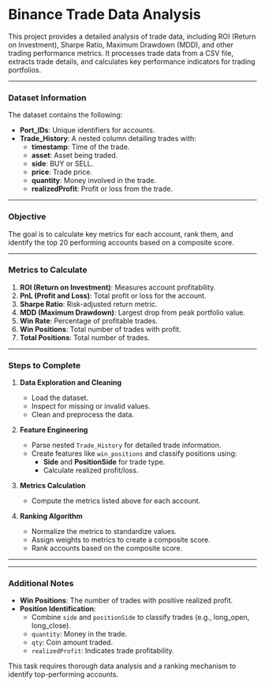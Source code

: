 # Binance Trade Data Analysis

This project provides a detailed analysis of trade data, including ROI (Return on Investment), Sharpe Ratio, Maximum Drawdown (MDD), and other trading performance metrics. It processes trade data from a CSV file, extracts trade details, and calculates key performance indicators for trading portfolios.

---

### Dataset Information
The dataset contains the following:
- **Port_IDs**: Unique identifiers for accounts.
- **Trade_History**: A nested column detailing trades with:
  - **timestamp**: Time of the trade.
  - **asset**: Asset being traded.
  - **side**: BUY or SELL.
  - **price**: Trade price.
  - **quantity**: Money involved in the trade.
  - **realizedProfit**: Profit or loss from the trade.

---

### Objective
The goal is to calculate key metrics for each account, rank them, and identify the top 20 performing accounts based on a composite score.

---

### Metrics to Calculate
1. **ROI (Return on Investment)**: Measures account profitability.
2. **PnL (Profit and Loss)**: Total profit or loss for the account.
3. **Sharpe Ratio**: Risk-adjusted return metric.
4. **MDD (Maximum Drawdown)**: Largest drop from peak portfolio value.
5. **Win Rate**: Percentage of profitable trades.
6. **Win Positions**: Total number of trades with profit.
7. **Total Positions**: Total number of trades.

---

### Steps to Complete
1. **Data Exploration and Cleaning**
   - Load the dataset.
   - Inspect for missing or invalid values.
   - Clean and preprocess the data.

2. **Feature Engineering**
   - Parse nested `Trade_History` for detailed trade information.
   - Create features like `win_positions` and classify positions using:
     - **Side** and **PositionSide** for trade type.
     - Calculate realized profit/loss.

3. **Metrics Calculation**
   - Compute the metrics listed above for each account.

4. **Ranking Algorithm**
   - Normalize the metrics to standardize values.
   - Assign weights to metrics to create a composite score.
   - Rank accounts based on the composite score.

---

---

### Additional Notes
- **Win Positions**: The number of trades with positive realized profit.
- **Position Identification**:
  - Combine `side` and `positionSide` to classify trades (e.g., long_open, long_close).
  - `quantity`: Money in the trade.
  - `qty`: Coin amount traded.
  - `realizedProfit`: Indicates trade profitability.

This task requires thorough data analysis and a ranking mechanism to identify top-performing accounts.
